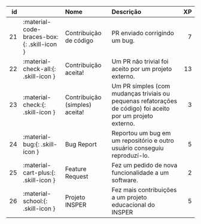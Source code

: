 |   id |                                            | Nome                           | Descrição                                                                                                   |   XP |
|-----:|:-------------------------------------------|:-------------------------------|:------------------------------------------------------------------------------------------------------------|-----:|
|   21 | :material-code-braces-box:{: .skill-icon } | Contribuição de código         | PR enviado corrigindo um bug.                                                                               |    7 |
|   22 | :material-check-all:{: .skill-icon }       | Contribuição aceita!           | Um PR não trivial foi aceito por um projeto externo.                                                        |   13 |
|   23 | :material-check:{: .skill-icon }           | Contribuição (simples) aceita! | Um PR simples (com mudanças triviais ou pequenas refatorações de código) foi aceito por um projeto externo. |    3 |
|   24 | :material-bug:{: .skill-icon }             | Bug Report                     | Reportou um bug em um repositório e outro usuário conseguiu reproduzí-lo.                                   |    5 |
|   25 | :material-cart-plus:{: .skill-icon }       | Feature Request                | Fez um pedido de nova funcionalidade a um software.                                                         |    2 |
|   26 | :material-school:{: .skill-icon }          | Projeto INSPER                 | Fez mais contribuições a um projeto educacional do INSPER                                                   |    5 |